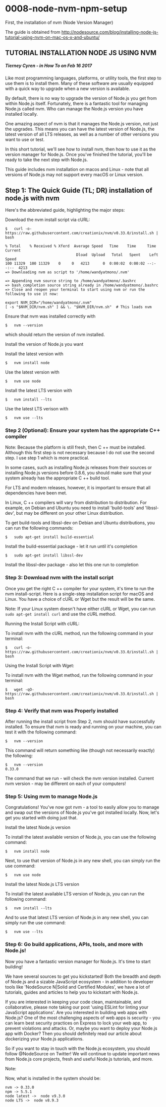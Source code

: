# 0008-node-nvm-npm-setup

First, the installation of nvm (Node Version Manager)

The guide is obtained from http://nodesource.com/blog/installing-node-js-tutorial-using-nvm-on-mac-os-x-and-ubuntu/

## TUTORIAL INSTALLATION NODE JS USING NVM
##### Tierney Cyren - in How To on Feb 16 2017

Like most programming languages, platforms, or utility tools, the first step to use them is to install them. Many of these software are usually equipped with a quick way to upgrade when a new version is available.

By default, there is no way to upgrade the version of Node.js you get from within Node.js itself. Fortunately, there is a fantastic tool for managing Node.js called nvm. Who can manage the Node.js version you have installed locally.

One amazing aspect of nvm is that it manages the Node.js version, not just the upgrades. This means you can have the latest version of Node.js, the latest version of all LTS releases, as well as a number of other versions you want to use or test.

In this short tutorial, we'll see how to install nvm, then how to use it as the version manager for Node.js. Once you've finished the tutorial, you'll be ready to take the next step with Node.js.

This guide includes nvm installation on macos and Linux - note that all versions of Node.js may not support every macOS or Linux version.

## Step 1: The Quick Guide (TL; DR) installation of node.js with nvm

Here's the abbreviated guide, highlighting the major steps:

Download the nvm install script via cURL:

	$	curl -o- https://raw.githubusercontent.com/creationix/nvm/v0.33.0/install.sh | bash

	% Total    % Received % Xferd  Average Speed   Time    Time     Time  Current
									Dload  Upload   Total   Spent    Left  Speed
	100 11329  100 11329    0     0   4213      0  0:00:02  0:00:02 --:--:--  4213
	=> Downloading nvm as script to '/home/wandyatmono/.nvm'

	=> Appending nvm source string to /home/wandyatmono/.bashrc
	=> bash_completion source string already in /home/wandyatmono/.bashrc
	=> Close and reopen your terminal to start using nvm or run the following to use it now:

	export NVM_DIR="/home/wandyatmono/.nvm"
	[ -s "$NVM_DIR/nvm.sh" ] && \. "$NVM_DIR/nvm.sh"  # This loads nvm

Ensure that nvm was installed correctly with 

	$	nvm --version
	
which should return the version of nvm installed.

Install the version of Node.js you want

Install the latest version with 

	$	nvm install node

Use the latest version with 

	$	nvm use node

Install the latest LTS version with 

	$	nvm install --lts

Use the latest LTS verison with 

	$	nvm use --lts

### Step 2 (Optional): Ensure your system has the appropriate C++ compiler

Note: Because the platform is still fresh, then C ++ must be installed. Although this first step is not necessary because I do not use the second step. I use step 1 which is more practical.

In some cases, such as installing Node.js releases from their sources or installing Node.js versions before 0.8.6, you should make sure that your system already has the appropriate C ++ build tool.

For LTS and modern releases, however, it is important to ensure that all dependencies have been met.

In Linux, C ++ compilers will vary from distribution to distribution. For example, on Debian and Ubuntu you need to install 'build-tools' and 'libssl-dev', but may be different on your other Linux distribution.

To get build-tools and libssl-dev on Debian and Ubuntu distributions, you can run the following commands:

	$	sudo apt-get install build-essential
	
Install the build-essential package - let it run until it's completion

	$	sudo apt-get install libssl-dev

Install the libssl-dev package - also let this one run to completion

### Step 3: Download nvm with the install script

Once you get the right C ++ compiler for your system, it's time to run the nvm install-script. Here is a single-step installation script for macOS and Linux. You have a choice of cURL or Wget but the result will be the same.

Note: If your Linux system doesn't have either cURL or Wget, you can run `sudo apt-get install curl` and use the cURL method.

Running the Install Script with cURL:

To install nvm with the cURL method, run the following command in your terminal:

	$	curl -o- https://raw.githubusercontent.com/creationix/nvm/v0.33.0/install.sh | bash

Using the Install Script with Wget:

To install nvm with the Wget method, run the following command in your terminal:

	$	wget -qO- https://raw.githubusercontent.com/creationix/nvm/v0.33.0/install.sh | bash

### Step 4: Verify that nvm was Properly installed

After running the install script from Step 2, nvm should have successfully installed. To ensure that nvm is ready and running on your machine, you can test it with the following command:

	$	nvm --version

This command will return something like (though not necessarily exactly) the following:

	$	nvm --version
	0.33.0

The command that we run - will check the nvm version installed. Current nvm version - may be different on each of your computers!

### Step 5: Using nvm to manage Node.js

Congratulations! You've now got nvm - a tool to easily allow you to manage and swap out the versions of Node.js you've got installed locally. Now, let's get you started with doing just that.

Install the latest Node.js version

To install the latest available version of Node.js, you can use the following command:

	$	nvm install node

Next, to use that version of Node.js in any new shell, you can simply run the use command:

	$	nvm use node

Install the latest Node.js LTS version

To install the latest available LTS version of Node.js, you can run the following command:

	$	nvm install --lts

And to use that latest LTS version of Node.js in any new shell, you can simply run the use command:

	$	nvm use --lts

### Step 6: Go build applications, APIs, tools, and more with Node.js!

Now you have a fantastic version manager for Node.js. It's time to start building!

We have several sources to get you kickstarted! Both the breadth and depth of Node.js and a sizable JavaScript ecosystem - in addition to developer tools like 'NodeSource N|Solid and Certified Modules', we have a lot of tutorials, guides and articles to help you to kickstart with Node.js.

If you are interested in keeping your code clean, maintainable, and collaborative, please note taking our post 'using ESLint for linting your JavaScript applications'. Are you interested in building web apps with Node.js? One of the most challenging aspects of web apps is security - you can learn best security practices on Express to lock your web app, to prevent violations and attacks. Or, maybe you want to deploy your Node.js app with Docker? Then you should definitely read our article about dockerizing your Node.js applications.

So if you want to stay in touch with the Node.js ecosystem, you should follow @NodeSource on Twitter! We will continue to update important news from Node.js core projects, fresh and useful Node.js tutorials, and more.


Note:

Now, what is installed in the system should be:

	nvm -> 0.33.0
	npm -> 5.5.1
	node latest ->  node v9.3.0
	node LTS ->  node v8.9.3


